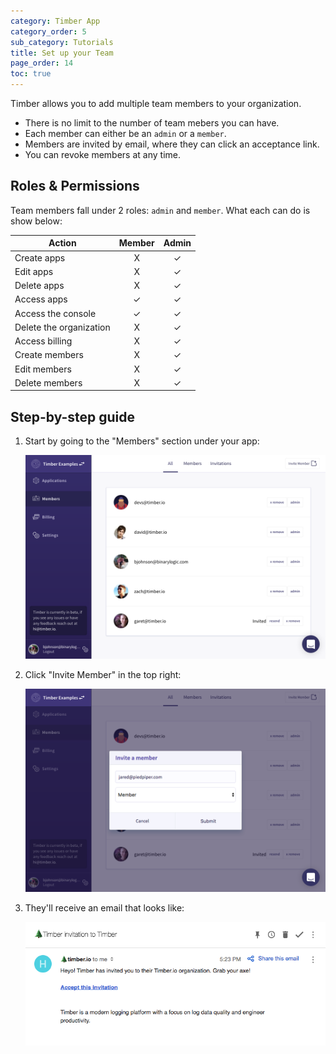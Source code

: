```yaml
---
category: Timber App
category_order: 5
sub_category: Tutorials
title: Set up your Team
page_order: 14
toc: true
---
```


Timber allows you to add multiple team members to your organization.

* There is no limit to the number of team mebers you can have.
* Each member can either be an `admin` or a `member`.
* Members are invited by email, where they can click an acceptance link.
* You can revoke members at any time.


## Roles & Permissions

Team members fall under 2 roles: `admin` and `member`. What each can do is show below:

Action | Member | Admin
-------|:------:|:------:
Create apps | X | ✓
Edit apps | X | ✓
Delete apps | X | ✓
Access apps | ✓ | ✓
Access the console | ✓ | ✓
Delete the organization | X | ✓
Access billing | X | ✓
Create members | X | ✓
Edit members | X | ✓
Delete members | X | ✓


## Step-by-step guide

1. Start by going to the "Members" section under your app:

    ![Members](/assets/img/docs/setting-up-team/members-list.png)

2. Click "Invite Member" in the top right:

    ![New member](/assets/img/docs/setting-up-team/new-member.png)

3. They'll receive an email that looks like:

    ![Invitation email](/assets/img/docs/setting-up-team/email.png)